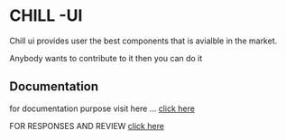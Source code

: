 # CHILL -UI

Chill ui provides user the best components that is avialble in the market. 

Anybody wants to contribute to it then you can do it 



## Documentation

for documentation purpose visit here ...
 [click here](https://chillsolti.netlify.app/)



 FOR RESPONSES AND REVIEW 
 [click here](mailto:sharadhapokharel777@gmail.com?subject=chill-ui)

